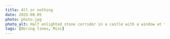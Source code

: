 ```yaml
---
title: All or nothing
date: 2025-08-05
photo: photo.jpg
photo_alt: Half enlighted stone corridor in a castle with a window at the end
tags: [Boring lines, Misc]
---
```

